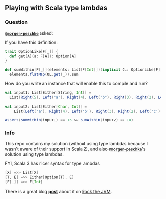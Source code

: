 ## Playing with Scala type lambdas

### Question

[**`@morgen-peschke`**](https://github.com/morgen-peschke) asked:

If you have this definition:

```scala
trait OptionLike[F[_]] {
  def get[A](a: F[A]): Option[A]
}

def sumWithin[F[_]](elements: List[F[Int]])(implicit OL: OptionLike[F]): Int =
  elements.flatMap(OL.get(_)).sum
```

How do you write an instance that will enable this to compile and run?

```scala
val input1: List[Either[String, Int]] = 
  List(Right(5), Left("a"), Right(4), Left("b"), Right(3), Right(2), Left("c"), Right(1))
  
val input2: List[Either[Char, Int]] =
    List(Left('a'), Right(4), Left('b'), Right(3), Right(2), Left('c'), Right(1))
  
assert(sumWithin(input1) == 15 && sumWithin(input2) == 10)
```

### Info

This repo contains my solution (without using type lambdas because I wasn't aware of their support in Scala 2), and also [**`@morgen-peschke`**](https://github.com/morgen-peschke)'s solution using type lambdas.

FYI, Scala 3 has nicer syntax for type lambdas

```scala
[X] =>> List[X]
[T, E] =>> Either[Option[T], E]
[F[_]] =>> F[Int]
```

There is a great blog [**post**](https://blog.rockthejvm.com/scala-3-type-lambdas/) about it on [Rock the JVM](https://blog.rockthejvm.com).
